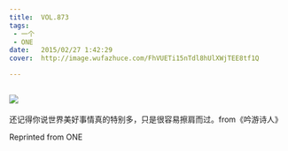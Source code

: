 ```yaml
---
title:	VOL.873
tags:
 - 一个
 - ONE
date:	2015/02/27 1:42:29
cover:	http://image.wufazhuce.com/FhVUETi15nTdl8hUlXWjTEE8tf1Q

---
```

![](http://image.wufazhuce.com/FhVUETi15nTdl8hUlXWjTEE8tf1Q)
---

还记得你说世界美好事情真的特别多，只是很容易擦肩而过。from《吟游诗人》
 
Reprinted from ONE

